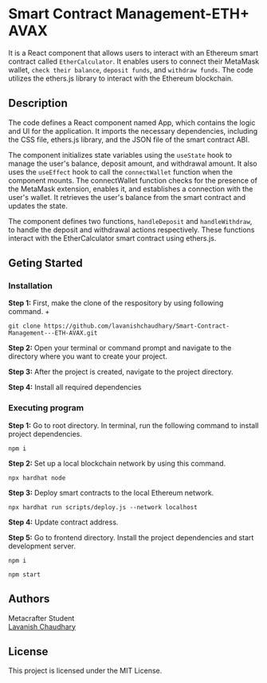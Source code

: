 # Smart Contract Management-ETH+  AVAX
It is a React component that allows users to interact with an Ethereum smart contract called `EtherCalculator`. It enables users to connect their MetaMask wallet, `check their balance`, `deposit funds`, and `withdraw funds`. The code utilizes the ethers.js library to interact with the Ethereum blockchain.
## Description
The code defines a React component named App, which contains the logic and UI for the application. It imports the necessary dependencies, including the CSS file, ethers.js library, and the JSON file of the smart contract ABI.  

The component initializes state variables using the `useState` hook to manage the user's balance, deposit amount, and withdrawal amount. It also uses the `useEffect` hook to call the `connectWallet` function when the component mounts. The connectWallet function checks for the presence of the MetaMask extension, enables it, and establishes a connection with the user's wallet. It retrieves the user's balance from the smart contract and updates the state.  

The component defines two functions, `handleDeposit` and `handleWithdraw`, to handle the deposit and withdrawal actions respectively. These functions interact with the EtherCalculator smart contract using ethers.js.
## Geting Started
### Installation
**Step 1:** First, make the clone of the respository by using following command.          +
```
git clone https://github.com/lavanishchaudhary/Smart-Contract-Management---ETH-AVAX.git
```

**Step 2:** Open your terminal or command prompt and navigate to the directory where you want to create your project.

**Step 3:** After the project is created, navigate to the project directory.       

**Step 4:** Install all required dependencies
### Executing program
 **Step 1:** Go to root directory. In terminal, run the following command to install project dependencies.
 ```
npm i
```

**Step 2:** Set up a local blockchain network by using this command.
```
npx hardhat node
```

**Step 3:** Deploy smart contracts to the local Ethereum network.
```
npx hardhat run scripts/deploy.js --network localhost
```

**Step 4:** Update contract address.           

**Step 5:** Go to frontend directory. Install the project dependencies and start development server.
```
npm i
```
```
npm start
```
## Authors
Metacrafter Student   
[Lavanish Chaudhary](https://www.linkedin.com/in/lavanish-chaudhary/)
## License
This project is licensed under the MIT License.
